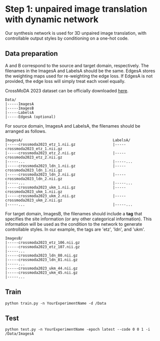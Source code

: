 # Step 1: unpaired image translation with dynamic network
Our synthesis network is used for 3D unpaired image translation, with controllable output styles by conditioning on a one-hot code.

## Data preparation
A and B correspond to the source and target domain, respectively. The filenames in the ImagesA and LabelsA should be the same. EdgesA stores the weighting maps used for re-weighting the edge loss. If EdgesA is not provided, the edge loss will simply treat each voxel equally.

CrossMoDA 2023 dataset can be officially downloaded [here](https://www.synapse.org/#!Synapse:syn51236108/wiki/621732).

```
Data/
|-----ImagesA
|-----ImagesB
|-----LabelsA
|-----EdgesA (optional)
```

For source domain, ImagesA and LabelsA, the filenames should be arranged as follows.
```
ImagesA/                                         LabelsA/
|-----crossmoda2023_etz_1.nii.gz                 |-----crossmoda2023_etz_1.nii.gz
|-----crossmoda2023_etz_2.nii.gz                 |-----crossmoda2023_etz_2.nii.gz
|-----...                                        |-----...
|-----crossmoda2023_ldn_1.nii.gz                 |-----crossmoda2023_ldn_1.nii.gz
|-----crossmoda2023_ldn_2.nii.gz                 |-----crossmoda2023_ldn_2.nii.gz
|-----...                                        |-----...
|-----crossmoda2023_ukm_1.nii.gz                 |-----crossmoda2023_ukm_1.nii.gz
|-----crossmoda2023_ukm_2.nii.gz                 |-----crossmoda2023_ukm_2.nii.gz
|-----...                                        |-----...
```

For target domain, ImagesB, the filenames should include a **tag** that specifies the site information (or any other categorical information). This information will be used as the condition to the network to generate controllable styles. In our example, the tags are 'etz', 'ldn', and 'ukm'.
```
ImagesB/
|-----crossmoda2023_etz_106.nii.gz
|-----crossmoda2023_etz_107.nii.gz
|-----...
|-----crossmoda2023_ldn_80.nii.gz
|-----crossmoda2023_ldn_81.nii.gz
|-----...
|-----crossmoda2023_ukm_44.nii.gz
|-----crossmoda2023_ukm_45.nii.gz
|-----...
```

## Train
```
python train.py -n YourExperimentName -d /Data 
```

## Test
```
python test.py -n YourExperimentName -epoch latest --code 0 0 1 -i /Data/ImagesA
```

